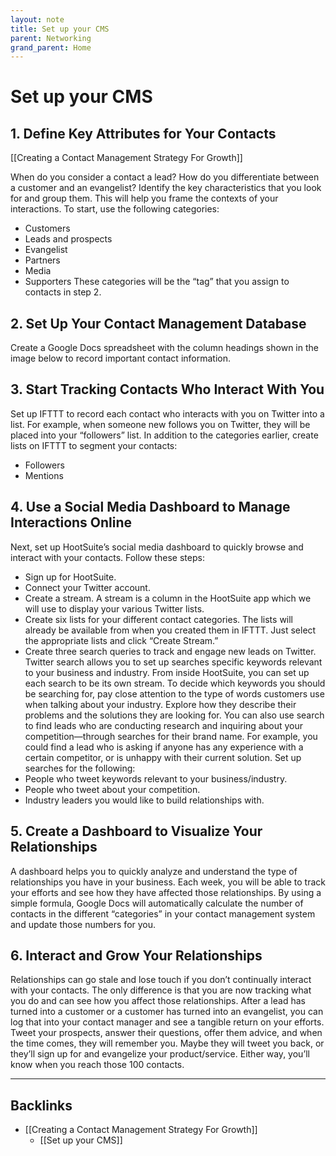 ```yaml
---
layout: note
title: Set up your CMS
parent: Networking
grand_parent: Home
---
```


# Set up your CMS

## 1. Define Key Attributes for Your Contacts

[[Creating a Contact Management Strategy For Growth]]

When do you consider a contact a lead? How do you differentiate between a customer and an evangelist? Identify the key characteristics that you look for and group them. This will help you frame the contexts of your interactions. To start, use the following categories:

- Customers
- Leads and prospects
- Evangelist
- Partners
- Media
- Supporters
  These categories will be the “tag” that you assign to contacts in step 2.

## 2. Set Up Your Contact Management Database

Create a Google Docs spreadsheet with the column headings shown in the image below to record important contact information.

## 3. Start Tracking Contacts Who Interact With You

Set up IFTTT to record each contact who interacts with you on Twitter into a list. For example, when someone new follows you on Twitter, they will be placed into your “followers” list. In addition to the categories earlier, create lists on IFTTT to segment your contacts:

- Followers
- Mentions

## 4. Use a Social Media Dashboard to Manage Interactions Online

Next, set up HootSuite’s social media dashboard to quickly browse and interact with your contacts. Follow these steps:

- Sign up for HootSuite.
- Connect your Twitter account.
- Create a stream. A stream is a column in the HootSuite app which we will use to display your various Twitter lists.
- Create six lists for your different contact categories. The lists will already be available from when you created them in IFTTT. Just select the appropriate lists and click “Create Stream.”
- Create three search queries to track and engage new leads on Twitter.
  Twitter search allows you to set up searches specific keywords relevant to your business and industry. From inside HootSuite, you can set up each search to be its own stream. To decide which keywords you should be searching for, pay close attention to the type of words customers use when talking about your industry. Explore how they describe their problems and the solutions they are looking for.
  You can also use search to find leads who are conducting research and inquiring about your competition—through searches for their brand name.
  For example, you could find a lead who is asking if anyone has any experience with a certain competitor, or is unhappy with their current solution. Set up searches for the following:
- People who tweet keywords relevant to your business/industry.
- People who tweet about your competition.
- Industry leaders you would like to build relationships with.

## 5. Create a Dashboard to Visualize Your Relationships

A dashboard helps you to quickly analyze and understand the type of relationships you have in your business. Each week, you will be able to track your efforts and see how they have affected those relationships. By using a simple formula, Google Docs will automatically calculate the number of contacts in the different “categories” in your contact management system and update those numbers for you.

## 6. Interact and Grow Your Relationships

Relationships can go stale and lose touch if you don’t continually interact with your contacts. The only difference is that you are now tracking what you do and can see how you affect those relationships. After a lead has turned into a customer or a customer has turned into an evangelist, you can log that into your contact manager and see a tangible return on your efforts.
Tweet your prospects, answer their questions, offer them advice, and when the time comes, they will remember you. Maybe they will tweet you back, or they’ll sign up for and evangelize your product/service. Either way, you’ll know when you reach those 100 contacts.

---

## Backlinks

- [[Creating a Contact Management Strategy For Growth]]
  - [[Set up your CMS]]
